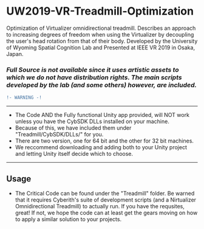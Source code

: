 # UW2019-VR-Treadmill-Optimization
Optimization of Virtualizer omnidirectional treadmill.  Describes an approach to increasing degrees of freedom when using the Virtualizer by decoupling the user's head rotation from that of their body.  Developed by the University of Wyoming Spatial Cognition Lab and Presented at IEEE VR 2019 in Osaka, Japan. 

### *Full Source is not available since it uses artistic assets to which we do not have distribution rights.  The main scripts developed by the lab (and some others) however, are included.*

```diff
!- WARNING -!                                                                                             
```
---
* The Code AND the Fully functional Unity app provided, will NOT work unless you have the CybSDK DLLs installed on your machine.
* Because of this, we have included them under "Treadmill/CybSDK/DLLs/" for you.
* There are two version, one for 64 bit and the other for 32 bit machines.
* We reccommend downloading and adding both to your Unity project and letting Unity itself decide which to choose.
---

## Usage
  * The Critical Code can be found under the "Treadmill" folder.  Be warned that it requires Cyberith's suite of development scripts (and a Nirtualizer Omnidirectional Treadmill) to actually run.  If you have the requsites, great! If not, we hope the code can at least get the gears moving on how to apply a similar solution to your projects.



